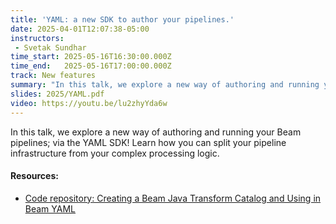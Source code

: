 ```yaml
---
title: 'YAML: a new SDK to author your pipelines.'
date: 2025-04-01T12:07:38-05:00
instructors:
 - Svetak Sundhar
time_start: 2025-05-16T16:30:00.000Z
time_end:   2025-05-16T17:00:00.000Z
track: New features
summary: "In this talk, we explore a new way of authoring and running your Beam pipelines; via the YAML SDK! Learn how you can split your pipeline infrastructure from your complex processing logic."
slides: 2025/YAML.pdf
video: https://youtu.be/lu2zhyYda6w
---
```


In this talk, we explore a new way of authoring and running your Beam pipelines; via the YAML SDK! Learn how you can split your pipeline infrastructure from your complex processing logic.

#### Resources:
 * [Code repository: Creating a Beam Java Transform Catalog and Using in Beam YAML](https://github.com/Polber/beam-yaml-xlang)
